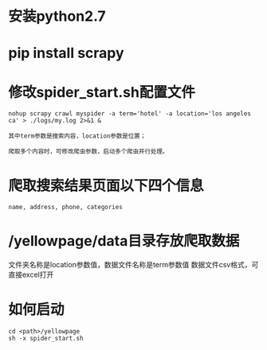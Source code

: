 # 安装python2.7

# pip install scrapy

# 修改spider_start.sh配置文件

    nohup scrapy crawl myspider -a term='hotel' -a location='los angeles ca' > ./logs/my.log 2>&1 &

    其中term参数是搜索内容，location参数是位置；

    爬取多个内容时，可修改爬虫参数，启动多个爬虫并行处理。

# 爬取搜索结果页面以下四个信息

    name, address, phone, categories

# <path>/yellowpage/data目录存放爬取数据
  文件夹名称是location参数值，数据文件名称是term参数值
  数据文件csv格式，可直接excel打开

# 如何启动

    cd <path>/yellowpage
    sh -x spider_start.sh